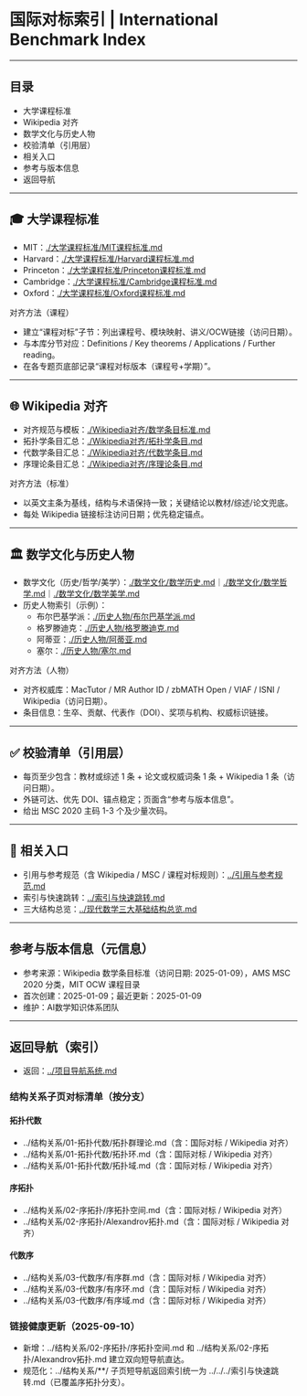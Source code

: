 # 国际对标索引 | International Benchmark Index

---

## 目录

- 大学课程标准
- Wikipedia 对齐
- 数学文化与历史人物
- 校验清单（引用层）
- 相关入口
- 参考与版本信息
- 返回导航

---

## 🎓 大学课程标准

- MIT：[./大学课程标准/MIT课程标准.md](./大学课程标准/MIT课程标准.md)
- Harvard：[./大学课程标准/Harvard课程标准.md](./大学课程标准/Harvard课程标准.md)
- Princeton：[./大学课程标准/Princeton课程标准.md](./大学课程标准/Princeton课程标准.md)
- Cambridge：[./大学课程标准/Cambridge课程标准.md](./大学课程标准/Cambridge课程标准.md)
- Oxford：[./大学课程标准/Oxford课程标准.md](./大学课程标准/Oxford课程标准.md)

对齐方法（课程）

- 建立“课程对标”子节：列出课程号、模块映射、讲义/OCW链接（访问日期）。
- 与本库分节对应：Definitions / Key theorems / Applications / Further reading。
- 在各专题页底部记录“课程对标版本（课程号+学期）”。

---

## 🌐 Wikipedia 对齐

- 对齐规范与模板：[./Wikipedia对齐/数学条目标准.md](./Wikipedia对齐/数学条目标准.md)
- 拓扑学条目汇总：[./Wikipedia对齐/拓扑学条目.md](./Wikipedia对齐/拓扑学条目.md)
- 代数学条目汇总：[./Wikipedia对齐/代数学条目.md](./Wikipedia对齐/代数学条目.md)
- 序理论条目汇总：[./Wikipedia对齐/序理论条目.md](./Wikipedia对齐/序理论条目.md)

对齐方法（标准）

- 以英文主条为基线，结构与术语保持一致；关键结论以教材/综述/论文兜底。
- 每处 Wikipedia 链接标注访问日期；优先稳定锚点。

---

## 🏛️ 数学文化与历史人物

- 数学文化（历史/哲学/美学）：[./数学文化/数学历史.md](./数学文化/数学历史.md)｜[./数学文化/数学哲学.md](./数学文化/数学哲学.md)｜[./数学文化/数学美学.md](./数学文化/数学美学.md)
- 历史人物索引（示例）：
  - 布尔巴基学派：[./历史人物/布尔巴基学派.md](./历史人物/布尔巴基学派.md)
  - 格罗滕迪克：[./历史人物/格罗滕迪克.md](./历史人物/格罗滕迪克.md)
  - 阿蒂亚：[./历史人物/阿蒂亚.md](./历史人物/阿蒂亚.md)
  - 塞尔：[./历史人物/塞尔.md](./历史人物/塞尔.md)

对齐方法（人物）

- 对齐权威库：MacTutor / MR Author ID / zbMATH Open / VIAF / ISNI / Wikipedia（访问日期）。
- 条目信息：生卒、贡献、代表作（DOI）、奖项与机构、权威标识链接。

---

## ✅ 校验清单（引用层）

- 每页至少包含：教材或综述 1 条 + 论文或权威词条 1 条 + Wikipedia 1 条（访问日期）。
- 外链可达、优先 DOI、锚点稳定；页面含“参考与版本信息”。
- 给出 MSC 2020 主码 1-3 个及少量次码。

---

## 🔗 相关入口

- 引用与参考规范（含 Wikipedia / MSC / 课程对标规则）：[../引用与参考规范.md](../引用与参考规范.md)
- 索引与快速跳转：[../索引与快速跳转.md](../索引与快速跳转.md)
- 三大结构总览：[../现代数学三大基础结构总览.md](../现代数学三大基础结构总览.md)

---

## 参考与版本信息（元信息）

- 参考来源：Wikipedia 数学条目标准（访问日期: 2025-01-09），AMS MSC 2020 分类，MIT OCW 课程目录
- 首次创建：2025-01-09；最近更新：2025-01-09
- 维护：AI数学知识体系团队

---

## 返回导航（索引）

- 返回：[../项目导航系统.md](../项目导航系统.md)

<!-- 合并旧版“对标索引”内容至本页，避免重复顶级标题；保留有效链接与更新记录。 -->

### 结构关系子页对标清单（按分支）

#### 拓扑代数

- ../结构关系/01-拓扑代数/拓扑群理论.md（含：国际对标 / Wikipedia 对齐）
- ../结构关系/01-拓扑代数/拓扑环.md（含：国际对标 / Wikipedia 对齐）
- ../结构关系/01-拓扑代数/拓扑域.md（含：国际对标 / Wikipedia 对齐）

#### 序拓扑

- ../结构关系/02-序拓扑/序拓扑空间.md（含：国际对标 / Wikipedia 对齐）
- ../结构关系/02-序拓扑/Alexandrov拓扑.md（含：国际对标 / Wikipedia 对齐）

#### 代数序

- ../结构关系/03-代数序/有序群.md（含：国际对标 / Wikipedia 对齐）
- ../结构关系/03-代数序/有序环.md（含：国际对标 / Wikipedia 对齐）
- ../结构关系/03-代数序/有序域.md（含：国际对标 / Wikipedia 对齐）

### 链接健康更新（2025-09-10）

- 新增：../结构关系/02-序拓扑/序拓扑空间.md 和 ../结构关系/02-序拓扑/Alexandrov拓扑.md 建立双向短导航直达。
- 规范化：../结构关系/**/ 子页短导航返回索引统一为 ../../../索引与快速跳转.md（已覆盖序拓扑分支）。
